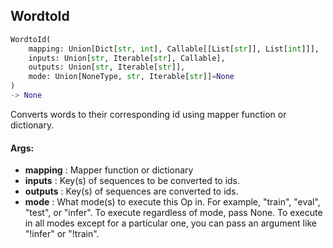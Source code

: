 ## WordtoId
```python
WordtoId(
	mapping: Union[Dict[str, int], Callable[[List[str]], List[int]]],
	inputs: Union[str, Iterable[str], Callable],
	outputs: Union[str, Iterable[str]],
	mode: Union[NoneType, str, Iterable[str]]=None
)
-> None
```
Converts words to their corresponding id using mapper function or dictionary.


#### Args:

* **mapping** :  Mapper function or dictionary
* **inputs** :  Key(s) of sequences to be converted to ids.
* **outputs** :  Key(s) of sequences are converted to ids.
* **mode** :  What mode(s) to execute this Op in. For example, "train", "eval", "test", or "infer". To execute        regardless of mode, pass None. To execute in all modes except for a particular one, you can pass an argument        like "!infer" or "!train".
